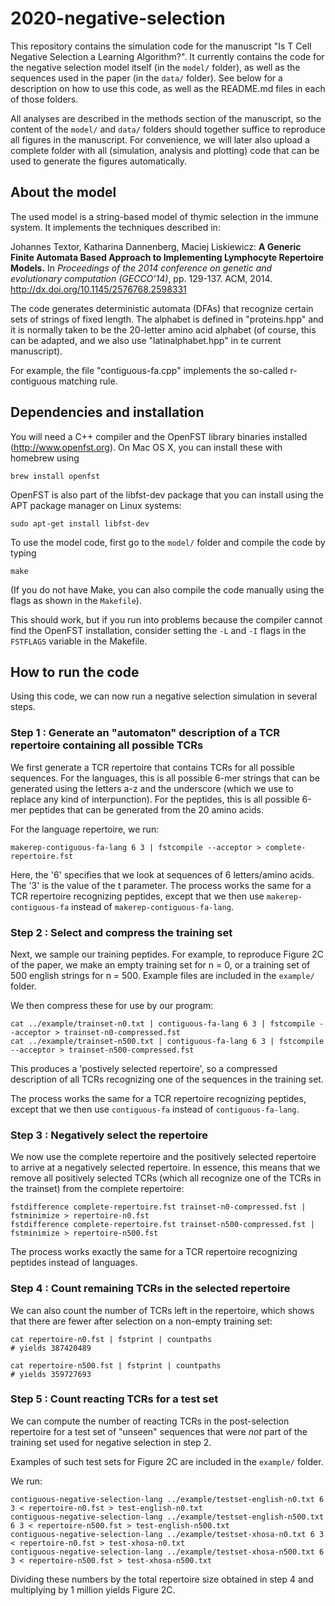 # 2020-negative-selection

This repository contains the simulation code for the manuscript "Is T Cell Negative Selection a Learning Algorithm?".
It currently contains the code for the negative selection model itself (in the `model/` folder), as well as the 
sequences used in the paper (in the `data/` folder). See below for a description on how to use this code, as well as
the README.md files in each of those folders. 

All analyses are described in the methods section of the manuscript, so the content of the `model/` and `data/` folders
should together suffice to reproduce all figures in the manuscript. For convenience, we will later also upload a complete folder
with all (simulation, analysis and plotting) code that can be used to generate the figures automatically.


## About the model
The used model is a string-based model of thymic selection in the immune system.
It implements the techniques described in:

Johannes Textor, Katharina Dannenberg, Maciej Liskiewicz:
__A Generic Finite Automata Based Approach to Implementing Lymphocyte Repertoire Models.__
In _Proceedings of the 2014 conference on genetic and evolutionary computation (GECCO'14)_, pp. 129-137. ACM, 2014. http://dx.doi.org/10.1145/2576768.2598331

The code generates deterministic automata (DFAs) that recognize certain sets of strings of fixed length. The alphabet 
is defined in "proteins.hpp" and it is normally taken to be the 20-letter amino acid alphabet (of course, this can be 
adapted, and we also use "latinalphabet.hpp" in te current manuscript).

For example, the file "contiguous-fa.cpp" implements the so-called r-contiguous matching rule. 

## Dependencies and installation

You will need a C++ compiler and the OpenFST library binaries installed (http://www.openfst.org). On Mac OS X, you can 
install these with homebrew using

```
brew install openfst
```

OpenFST is also part of the libfst-dev package that you can install using the APT package
manager on Linux systems:

```
sudo apt-get install libfst-dev
```

To use the model code, first go to the `model/` folder and compile the code by typing

```
make
```

(If you do not have Make, you can also compile the code manually using the flags as shown in the `Makefile`).

This should work, but if you run into problems because the compiler cannot find the
OpenFST installation, consider setting the `-L` and `-I` flags in the `FSTFLAGS` variable
in the Makefile. 



## How to run the code


Using this code, we can now run a negative selection simulation in several steps.

### Step 1 : Generate an "automaton" description of a TCR repertoire containing all possible TCRs

We first generate a TCR repertoire that contains TCRs for all possible sequences. For the languages,
this is all possible 6-mer strings that can be generated using the letters a-z and the underscore
(which we use to replace any kind of interpunction). For the peptides, this is all possible 6-mer
peptides that can be generated from the 20 amino acids.

For the language repertoire, we run:

```
makerep-contiguous-fa-lang 6 3 | fstcompile --acceptor > complete-repertoire.fst
```

Here, the '6' specifies that we look at sequences of 6 letters/amino acids. The '3' is
the value of the t parameter. The process works the same for a TCR repertoire recognizing peptides,
except that we then use `makerep-contiguous-fa` instead of `makerep-contiguous-fa-lang`.



### Step 2 : Select and compress the training set

Next, we sample our training peptides. For example, to reproduce Figure 2C of the paper, we make
an empty training set for n = 0, or a training set of 500 english strings for n = 500. Example
files are included in the `example/` folder.

We then compress these for use by our program:

```
cat ../example/trainset-n0.txt | contiguous-fa-lang 6 3 | fstcompile --acceptor > trainset-n0-compressed.fst
cat ../example/trainset-n500.txt | contiguous-fa-lang 6 3 | fstcompile --acceptor > trainset-n500-compressed.fst
```

This produces a 'postively selected repertoire', so a compressed description of all TCRs recognizing one of the
sequences in the training set.

The process works the same for a TCR repertoire recognizing peptides,
except that we then use `contiguous-fa` instead of `contiguous-fa-lang`.


### Step 3 : Negatively select the repertoire

We now use the complete repertoire and the positively selected repertoire to arrive at a negatively selected repertoire.
In essence, this means that we remove all positively selected TCRs (which all recognize one of the TCRs in the trainset)
from the complete repertoire:

```
fstdifference complete-repertoire.fst trainset-n0-compressed.fst | fstminimize > repertoire-n0.fst
fstdifference complete-repertoire.fst trainset-n500-compressed.fst | fstminimize > repertoire-n500.fst
```
The process works exactly the same for a TCR repertoire recognizing peptides instead of languages.


### Step 4 : Count remaining TCRs in the selected repertoire

We can also count the number of TCRs left in the repertoire, which shows that there are fewer after selection on a non-empty training set:

```
cat repertoire-n0.fst | fstprint | countpaths
# yields 387420489

cat repertoire-n500.fst | fstprint | countpaths
# yields 359727693

```

### Step 5 : Count reacting TCRs for a test set

We can compute the number of reacting TCRs in the post-selection repertoire for a test set of "unseen" sequences that were *not*
part of the training set used for negative selection in step 2.

Examples of such test sets for Figure 2C are included in the `example/` folder.

We run:

```
contiguous-negative-selection-lang ../example/testset-english-n0.txt 6 3 < repertoire-n0.fst > test-english-n0.txt
contiguous-negative-selection-lang ../example/testset-english-n500.txt 6 3 < repertoire-n500.fst > test-english-n500.txt
contiguous-negative-selection-lang ../example/testset-xhosa-n0.txt 6 3 < repertoire-n0.fst > test-xhosa-n0.txt
contiguous-negative-selection-lang ../example/testset-xhosa-n500.txt 6 3 < repertoire-n500.fst > test-xhosa-n500.txt
```

Dividing these numbers by the total repertoire size obtained in step 4 and multiplying by 1 million yields Figure 2C.

